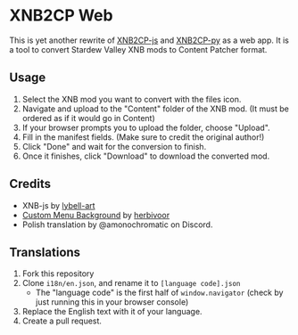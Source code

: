 # XNB2CP Web

This is yet another rewrite of [XNB2CP-js](https://github.com/anotherpillow/xnb2cp-js) and [XNB2CP-py](https://github.com/anotherpillow/xnb2cp-py) as a web app. It is a tool to convert Stardew Valley XNB mods to Content Patcher format.

## Usage

1. Select the XNB mod you want to convert with the files icon.
2. Navigate and upload to the "Content" folder of the XNB mod. (It must be ordered as if it would go in Content)
3. If your browser prompts you to upload the folder, choose "Upload".
4. Fill in the manifest fields. (Make sure to credit the original author!)
5. Click "Done" and wait for the conversion to finish.
6. Once it finishes, click "Download" to download the converted mod.

## Credits

- XNB-js by [lybell-art](https://github.com/lybell-art/xnb-js)
- [Custom Menu Background](https://www.nexusmods.com/stardewvalley/mods/7416) by [herbivoor](https://www.nexusmods.com/stardewvalley/users/78936668)
- Polish translation by @amonochromatic on Discord.

## Translations

1. Fork this repository
2. Clone `i18n/en.json`, and rename it to `[language code].json`
    - The "language code" is the first half of `window.navigator` (check by just running this in your browser console)
3. Replace the English text with it of your language.
4. Create a pull request.

